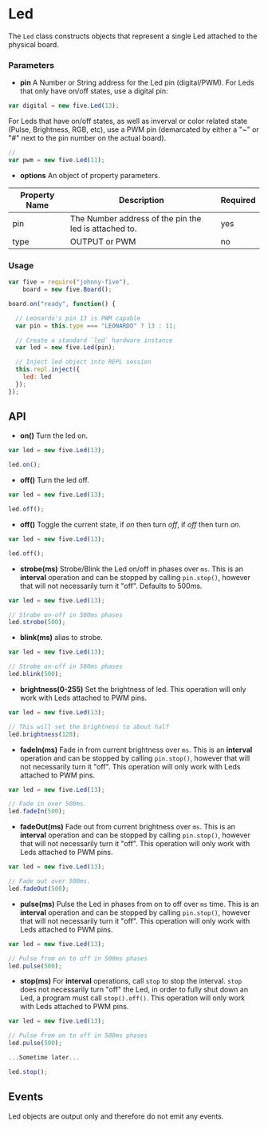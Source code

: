 # Led

The `Led` class constructs objects that represent a single Led attached to the physical board.


### Parameters

- **pin** A Number or String address for the Led pin (digital/PWM).
For Leds that only have on/off states, use a digital pin:
```js
var digital = new five.Led(13);
```
For Leds that have on/off states, as well as inverval or color related state (Pulse, Brightness, RGB, etc), use a PWM pin (demarcated by either a "~" or "#" next to the pin number on the actual board).
```js
//
var pwm = new five.Led(11);
```

- **options** An object of property parameters.
<table>
  <thead>
    <tr>
      <th>Property Name</th>
      <th>Description</th>
      <th>Required</th>
    </tr>
  </thead>
  <tbody>
    <tr>
      <td>pin</td>
      <td>The Number address of the pin the led is attached to.</td>
      <td>yes</td>
    </tr>
    <tr>
      <td>type</td>
      <td>OUTPUT or PWM</td>
      <td>no</td>
    </tr>

  </tbody>
</table>





### Usage
```js
var five = require("johnny-five"), 
    board = new five.Board();

board.on("ready", function() {

  // Leonardo's pin 13 is PWM capable
  var pin = this.type === "LEONARDO" ? 13 : 11;

  // Create a standard `led` hardware instance
  var led = new five.Led(pin);

  // Inject led object into REPL session
  this.repl.inject({
    led: led
  });
});
```


## API

- **on()** Turn the led on.
```js
var led = new five.Led(13);

led.on();
```

- **off()** Turn the led off.
```js
var led = new five.Led(13);

led.off();
```

- **off()** Toggle the current state, if _on_ then turn _off_, if _off_ then turn _on_.
```js
var led = new five.Led(13);

led.off();
```

- **strobe(ms)** Strobe/Blink the Led on/off in phases over `ms`. This is an **interval** operation and can be stopped by calling `pin.stop()`, however that will not necessarily turn it "off". Defaults to 500ms.
```js
var led = new five.Led(13);

// Strobe on-off in 500ms phases
led.strobe(500);
```

- **blink(ms)** alias to strobe.
```js
var led = new five.Led(13);

// Strobe on-off in 500ms phases
led.blink(500);
```


- **brightness(0-255)** Set the brightness of led. This operation will only work with Leds attached to PWM pins. 
```js
var led = new five.Led(13);

// This will set the brightness to about half 
led.brightness(128);
```

- **fadeIn(ms)** Fade in from current brightness over `ms`. This is an **interval** operation and can be stopped by calling `pin.stop()`, however that will not necessarily turn it "off". This operation will only work with Leds attached to PWM pins.
```js
var led = new five.Led(13);

// Fade in over 500ms.
led.fadeIn(500);
```

- **fadeOut(ms)** Fade out from current brightness over `ms`. This is an **interval** operation and can be stopped by calling `pin.stop()`, however that will not necessarily turn it "off". This operation will only work with Leds attached to PWM pins.
```js
var led = new five.Led(13);

// Fade out over 500ms.
led.fadeOut(500);
```


- **pulse(ms)** Pulse the Led in phases from on to off over `ms` time. This is an **interval** operation and can be stopped by calling `pin.stop()`, however that will not necessarily turn it "off". This operation will only work with Leds attached to PWM pins.
```js
var led = new five.Led(13);

// Pulse from on to off in 500ms phases
led.pulse(500);
```

- **stop(ms)** For **interval** operations, call `stop` to stop the interval. `stop` does not necessarily turn "off" the Led, in order to fully shut down an Led, a program must call `stop().off()`. This operation will only work with Leds attached to PWM pins.
```js
var led = new five.Led(13);

// Pulse from on to off in 500ms phases
led.pulse(500);

...Sometime later...

led.stop();

```




## Events

Led objects are output only and therefore do not emit any events.


